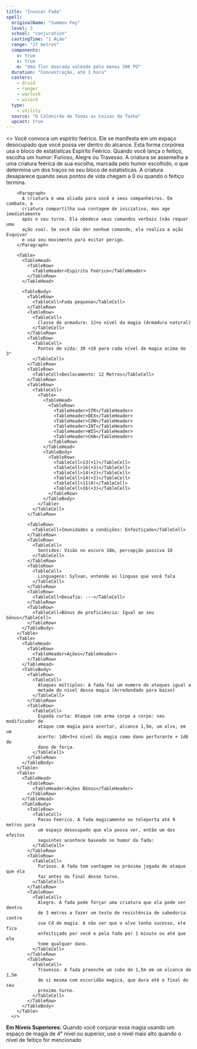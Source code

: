 ```yaml
---
title: "Invocar Fada"
spell:
  originalName: "Summon Fey"
  level: 3
  school: "conjuration"
  castingTime: "1 Ação"
  range: "27 metros"
  components:
    v: true
    s: true
    m: "Uma flor dourada valendo pelo menos 300 PO"
  duration: "Concentração, até 1 hora"
  casters:
    - druid
    - ranger
    - warlock
    - wizard
  type:
    - utility
  source: "O Caldeirão de Todas as Coisas de Tasha"
  upcast: true
---
```


<>
<Paragraph>
Você convoca um espírito feérico. Ele se manifesta em um espaço
desocupado que você possa ver dentro do alcance. Esta forma corpórea
usa o bloco de estatísticas Espírito Feérico. Quando você lança o
feitiço, escolha um humor: Furioso, Alegre ou Travesso. A criatura se
assemelha a uma criatura feérica de sua escolha, marcada pelo humor
escolhido, o que determina um dos traços no seu bloco de estatísticas.
A criatura desaparece quando seus pontos de vida chegam a 0 ou quando
o feitiço termina.
</Paragraph>

        <Paragraph>
          A criatura é uma aliada para você e seus companheiros. Em combate, a
          criatura compartilha sua contagem de iniciativa, mas age imediatamente
          após o seu turno. Ela obedece seus comandos verbais (não requer uma
          ação sua). Se você não der nenhum comando, ela realiza a ação Esquivar
          e usa seu movimento para evitar perigo.
        </Paragraph>

        <Table>
          <TableHead>
            <TableRow>
              <TableHeader>Espirito Feérico</TableHeader>
            </TableRow>
          </TableHead>

          <TableBody>
            <TableRow>
              <TableCell>Fada pequena</TableCell>
            </TableRow>
            <TableRow>
              <TableCell>
                Classe de armadura: 12+o nível da magia (Armadura natural)
              </TableCell>
            </TableRow>
            <TableRow>
              <TableCell>
                Pontos de vida: 30 +10 para cada nível de magia acima do 3°
              </TableCell>
            </TableRow>
            <TableRow>
              <TableCell>Deslocamento: 12 Metros</TableCell>
            </TableRow>
            <TableRow>
              <TableCell>
                <Table>
                  <TableHead>
                    <TableRow>
                      <TableHeader>STR</TableHeader>
                      <TableHeader>DEX</TableHeader>
                      <TableHeader>CON</TableHeader>
                      <TableHeader>INT</TableHeader>
                      <TableHeader>WIS</TableHeader>
                      <TableHeader>CHA</TableHeader>
                    </TableRow>
                  </TableHead>
                  <TableBody>
                    <TableRow>
                      <TableCell>13(+1)</TableCell>
                      <TableCell>16(+3)</TableCell>
                      <TableCell>14(+2)</TableCell>
                      <TableCell>14(+2)</TableCell>
                      <TableCell>11(0)</TableCell>
                      <TableCell>16(+3)</TableCell>
                    </TableRow>
                  </TableBody>
                </Table>
              </TableCell>
            </TableRow>

            <TableRow>
              <TableCell>Imunidades a condições: Enfeitiçado</TableCell>
            </TableRow>
            <TableRow>
              <TableCell>
                Sentidos: Visão no escuro 18m, percepção passiva 10
              </TableCell>
            </TableRow>
            <TableRow>
              <TableCell>
                Linguagens: Sylvan, entende as linguas que você fala
              </TableCell>
            </TableRow>
            <TableRow>
              <TableCell>Desafio: ---</TableCell>
            </TableRow>
            <TableRow>
              <TableCell>Bônus de proficiência: Igual ao seu bônus</TableCell>
            </TableRow>
          </TableBody>
        </Table>
        <Table>
          <TableHead>
            <TableRow>
              <TableHeader>Ações</TableHeader>
            </TableRow>
          </TableHead>
          <TableBody>
            <TableRow>
              <TableCell>
                Ataques múltiplos: A fada faz um numero de ataques igual a
                metade do nível dessa magia (Arredondado para baixo)
              </TableCell>
            </TableRow>
            <TableRow>
              <TableCell>
                Espada curta: Ataque com arma corpo a corpo: seu modificador de
                ataque com magia para acertar, alcance 1,5m, um alvo, em um
                acerto: 1d6+3+o nível da magia como dano perfurante + 1d6 de
                dano de força.
              </TableCell>
            </TableRow>
          </TableBody>
        </Table>
        <Table>
          <TableHead>
            <TableRow>
              <TableHeader>Ações Bônus</TableHeader>
            </TableRow>
          </TableHead>
          <TableBody>
            <TableRow>
              <TableCell>
                Passo Feérico. A fada magicamente se teleporta até 9 metros para
                um espaço desocupado que ela possa ver, então um dos efeitos
                seguintes acontece baseado no humor da fada:
              </TableCell>
            </TableRow>
            <TableRow>
              <TableCell>
                Furioso. A fada tem vantagem na próxima jogada de ataque que ela
                faz antes do final desse turno.
              </TableCell>
            </TableRow>
            <TableRow>
              <TableCell>
                Alegre. A fada pode forçar uma criatura que ela pode ver dentro
                de 3 metros a fazer um teste de resistência de sabedoria contra
                sua Cd de magia. A não ser que o alvo tenha sucesso, ele fica
                enfeitiçado por você e pela fada por 1 minuto ou até que ele
                tome qualquer dano.
              </TableCell>
            </TableRow>
            <TableRow>
              <TableCell>
                Travesso. A fada preenche um cubo de 1,5m em um alcance de 1,5m
                de si mesma com escuridão magica, que dura até o final do seu
                próximo turno.
              </TableCell>
            </TableRow>
          </TableBody>
        </Table>
      </>

**Em Níveis Superiores:** Quando você conjurar essa magia usando um espaço de magia de 4° nível ou superior, use o nível mais alto quando o nível de feitiço for mencionado
